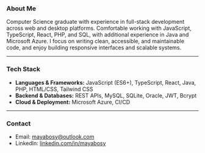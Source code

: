 ### About Me

Computer Science graduate with experience in full-stack development across web and desktop platforms. Comfortable working with JavaScript, TypeScript, React, PHP, and SQL, with additional experience in Java and Microsoft Azure. I focus on writing clean, accessible, and maintainable code, and enjoy building responsive interfaces and scalable systems.

---

### Tech Stack

- **Languages & Frameworks:** JavaScript (ES6+), TypeScript, React, Java, PHP, HTML/CSS, Tailwind CSS  
- **Backend & Databases:** REST APIs, MySQL, SQLite, Oracle, JWT, Bcrypt  
- **Cloud & Deployment:** Microsoft Azure, CI/CD  

---

### Contact

- Email: [mayabosy@outlook.com](mailto:mayabosy@outlook.com)  
- LinkedIn: [linkedin.com/in/mayabosy](https://www.linkedin.com/in/mayabosy/)
